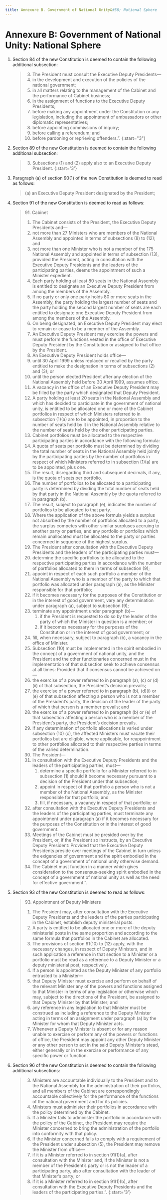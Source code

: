 ```yaml
---
title: Annexure B. Government of National Unity&#58; National Sphere
---
```


# Annexure B: Government of National Unity: National Sphere

1. Section 84 of the new Constitution is deemed to contain the following additional subsection:

	> 3.	The President must consult the Executive Deputy Presidents—
	> 	1.	in the development and execution of the policies of the national government;
	> 	1.	in all matters relating to the management of the Cabinet and the performance of Cabinet business;
	> 	1.	in the assignment of functions to the Executive Deputy Presidents;
	> 	1.	before making any appointment under the Constitution or any legislation, including the appointment of ambassadors or other diplomatic representatives;
	> 	1.	before appointing commissions of inquiry;
	> 	1.	before calling a referendum; and
	> 	1.	before pardoning or reprieving offenders.”.
	> {:start="3"}

1.	Section 89 of the new Constitution is deemed to contain the following additional subsection:

	> 3.	Subsections (1) and (2) apply also to an Executive Deputy President.
	> {:start='3'}

1.	Paragraph (a) of section 90(1) of the new Constitution is deemed to read as follows:

	> (a) an Executive Deputy President designated by the President;

1.	Section 91 of the new Constitution is deemed to read as follows:

	> 91\. Cabinet
	> 
	> 1.	The Cabinet consists of the President, the Executive Deputy Presidents and—
	> 	1.	not more than 27 Ministers who are members of the National Assembly and appointed in terms of subsections (8) to (12); and
	> 	1.	not more than one Minister who is not a member of the 175 National Assembly and appointed in terms of subsection (13), provided the President, acting in consultation with the Executive Deputy Presidents and the leaders of the participating parties, deems the appointment of such a Minister expedient.
	> 1.	Each party holding at least 80 seats in the National Assembly is entitled to designate an Executive Deputy President from among the members of the Assembly.
	> 1.	If no party or only one party holds 80 or more seats in the Assembly, the party holding the largest number of seats and the party holding the second largest number of seats are each entitled to designate one Executive Deputy President from among the members of the Assembly.
	> 1.	On being designated, an Executive Deputy President may elect to remain or cease to be a member of the Assembly.
	> 1.	An Executive Deputy President may exercise the powers and must perform the functions vested in the office of Executive Deputy President by the Constitution or assigned to that office by the President.
	> 1.	An Executive Deputy President holds office—
	> 	1.	until 30 April 1999 unless replaced or recalled by the party entitled to make the designation in terms of subsections (2) and (3); or
	> 	1.	until the person elected President after any election of the National Assembly held before 30 April 1999, assumes office.
	> 1.	A vacancy in the office of an Executive Deputy President may be filled by the party which designated that Deputy President.
	> 1.	A party holding at least 20 seats in the National Assembly and which has decided to participate in the government of national unity, is entitled to be allocated one or more of the Cabinet portfolios in respect of which Ministers referred to in subsection (1)(a) are to be appointed, in proportion to the number of seats held by it in the National Assembly relative to the number of seats held by the other participating parties.
	> 1.	Cabinet portfolios must be allocated to the respective participating parties in accordance with the following formula:
	> 	1.	A quota of seats per portfolio must be determined by dividing the total number of seats in the National Assembly held jointly by the participating parties by the number of portfolios in respect of which Ministers referred to in subsection (1)(a) are to be appointed, plus one.
	> 	1.	The result, disregarding third and subsequent decimals, if any, is the quota of seats per portfolio.
	> 	1.	The number of portfolios to be allocated to a participating party is determined by dividing the total number of seats held by that party in the National Assembly by the quota referred to in paragraph (b).
	> 	1.	The result, subject to paragraph (e), indicates the number of portfolios to be allocated to that party.
	> 	1.	Where the application of the above formula yields a surplus not absorbed by the number of portfolios allocated to a party, the surplus competes with other similar surpluses accruing to another party or parties, and any portfolio or portfolios which remain unallocated must be allocated to the party or parties concerned in sequence of the highest surplus.
	> 1.	The President after consultation with the Executive Deputy Presidents and the leaders of the participating parties must—
	> 	1.	determine the specific portfolios to be allocated to the respective participating parties in accordance with the number of portfolios allocated to them in terms of subsection (9);
	> 	1.	appoint in respect of each such portfolio a member of the National Assembly who is a member of the party to which that portfolio was allocated under paragraph (a), as the Minister responsible for that portfolio;
	> 	1.	if it becomes necessary for the purposes of the Constitution or in the interest of good government, vary any determination under paragraph (a), subject to subsection (9);
	> 	1.	terminate any appointment under paragraph (b)—
	> 		1.	if the President is requested to do so by the leader of the party of which the Minister in question is a member; or
	> 		1.	if it becomes necessary for the purposes of the Constitution or in the interest of good government; or
	> 	1.	fill, when necessary, subject to paragraph (b), a vacancy in the office of Minister.
	> 1.	Subsection (10) must be implemented in the spirit embodied in the concept of a government of national unity, and the President and the other functionaries concerned must in the implementation of that subsection seek to achieve consensus at all times: Provided that if consensus cannot be achieved on—
	> 	1.	the exercise of a power referred to in paragraph (a), (c) or (d)(ii) of that subsection, the President’s decision prevails;
	> 	1.	the exercise of a power referred to in paragraph (b), (d)(i) or (e) of that subsection affecting a person who is not a member of the President’s party, the decision of the leader of the party of which that person is a member prevails; and
	> 	1.	the exercise of a power referred to in paragraph (b) or (e) of that subsection affecting a person who is a member of the President’s party, the President’s decision prevails.
	> 1.	If any determination of portfolio allocations is varied under subsection (10) (c), the affected Ministers must vacate their portfolios but are eligible, where applicable, for reappointment to other portfolios allocated to their respective parties in terms of the varied determination.
	> 1.	The President—
	> 	1.	in consultation with the Executive Deputy Presidents and the leaders of the participating parties, must—
	> 		1.	determine a specific portfolio for a Minister referred to in subsection (1) should it become necessary pursuant to a decision of the President under that subsection;
	> 		1.	appoint in respect of that portfolio a person who is not a member of the National Assembly, as the Minister responsible for that portfolio; and
	> 		1.	fill, if necessary, a vacancy in respect of that portfolio; or
	> 	1.	after consultation with the Executive Deputy Presidents and the leaders of the participating parties, must terminate any appointment under paragraph (a) if it becomes necessary for the purposes of the Constitution or in the interest of good government.
	> 1.	Meetings of the Cabinet must be presided over by the President, or, if the President so instructs, by an Executive Deputy President: Provided that the Executive Deputy Presidents preside over meetings of the Cabinet in turn unless the exigencies of government and the spirit embodied in the concept of a government of national unity otherwise demand.
	> 1.	The Cabinet must function in a manner which gives consideration to the consensus-seeking spirit embodied in the concept of a government of national unity as well as the need for effective government.”.

1.	Section 93 of the new Constitution is deemed to read as follows:

	> 93\. Appointment of Deputy Ministers
	> 
	> 1.	The President may, after consultation with the Executive Deputy Presidents and the leaders of the parties participating in the Cabinet, establish deputy ministerial posts.
	> 1.	A party is entitled to be allocated one or more of the deputy ministerial posts in the same proportion and according to the same formula that portfolios in the Cabinet are allocated.
	> 1.	The provisions of section 91(10) to (12) apply, with the necessary changes, in respect of Deputy Ministers, and in such application a reference in that section to a Minister or a portfolio must be read as a reference to a Deputy Minister or a deputy ministerial post, respectively.
	> 1.	If a person is appointed as the Deputy Minister of any portfolio entrusted to a Minister—
	> 	1.	that Deputy Minister must exercise and perform on behalf of the relevant Minister any of the powers and functions assigned to that Minister in terms of any legislation or otherwise which may, subject to the directions of the President, be assigned to that Deputy Minister by that Minister; and
	> 	1.	any reference in any legislation to that Minister must be construed as including a reference to the Deputy Minister acting in terms of an assignment under paragraph (a) by the Minister for whom that Deputy Minister acts.
	> 1.	Whenever a Deputy Minister is absent or for any reason unable to exercise or perform any of the powers or functions of office, the President may appoint any other Deputy Minister or any other person to act in the said Deputy Minister’s stead, either generally or in the exercise or performance of any specific power or function.

1.	Section 96 of the new Constitution is deemed to contain the following additional subsections:

	> 3.	Ministers are accountable individually to the President and to the National Assembly for the administration of their portfolios, and all members of the Cabinet are correspondingly accountable collectively for the performance of the functions of the national government and for its policies.
	> 4.	Ministers must administer their portfolios in accordance with the policy determined by the Cabinet.
	> 5.	If a Minister fails to administer the portfolio in accordance with the policy of the Cabinet, the President may require the Minister concerned to bring the administration of the portfolio into conformity with that policy.
	> 6.	If the Minister concerned fails to comply with a requirement of the President under subsection (5), the President may remove the Minister from office—
	> 	1.	if it is a Minister referred to in section 91(1)(a), after consultation with the Minister and, if the Minister is not a member of the President’s party or is not the leader of a participating party, also after consultation with the leader of that Minister’s party; or
	> 	1.	if it is a Minister referred to in section 91(1)(b), after consultation with the Executive Deputy Presidents and the leaders of the participating parties.”.
	> {:start='3'}
